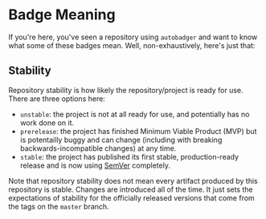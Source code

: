 # Badge Meaning

If you're here, you've seen a repository using `autobadger` and want to know what some of these badges mean. Well, non-exhaustively, here's just that:

## Stability

Repository stability is how likely the repository/project is ready for use. There are three options here:

- `unstable`: the project is not at all ready for use, and potentially has no work done on it.
- `prerelease`: the project has finished Minimum Viable Product (MVP) but is potentailly buggy and can change (including with breaking backwards-incompatible changes) at any time.
- `stable`: the project has published its first stable, production-ready release and is now using [SemVer](https://semver.org/) completely.

Note that repository stability does not mean every artifact produced by this repository is stable. Changes are introduced all of the time. It just sets the expectations of stability for the officially released versions that come from the tags on the `master` branch.
